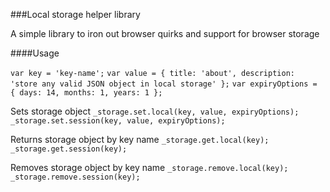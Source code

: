 ###Local storage helper library

A simple library to iron out browser quirks and support for browser storage

####Usage

`var key = 'key-name';`
`var value = {
    title: 'about',
    description: 'store any valid JSON object in local storage'
};`
`var expiryOptions = {
    days: 14,
    months: 1,
    years: 1
};`

Sets storage object
`_storage.set.local(key, value, expiryOptions);`
`_storage.set.session(key, value, expiryOptions);`

Returns storage object by key name
`_storage.get.local(key);`
`_storage.get.session(key);`

Removes storage object by key name
`_storage.remove.local(key);`
`_storage.remove.session(key);`
